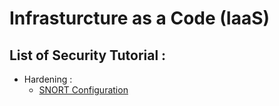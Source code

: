 # Infrasturcture as a Code (IaaS) 

## List of Security Tutorial :<br/>
- Hardening :
  - [SNORT Configuration](./IDS/SNORT.md "SNORT Configuration")
